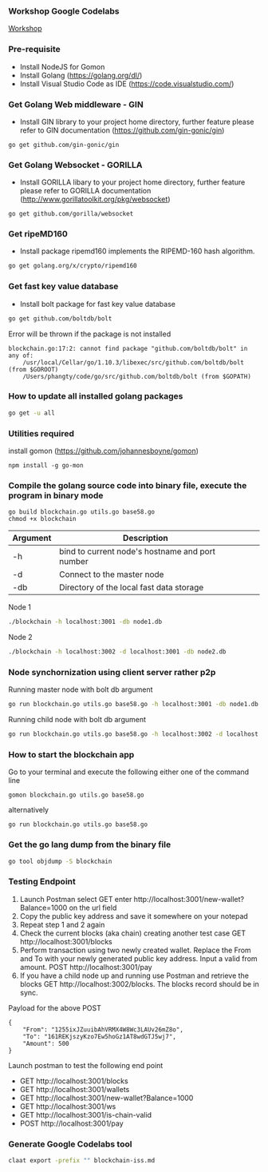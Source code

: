 ### Workshop Google Codelabs
[Workshop](https://bit.ly/2MHxKmp)

### Pre-requisite
* Install NodeJS for Gomon
* Install Golang (https://golang.org/dl/)
* Install Visual Studio Code as IDE (https://code.visualstudio.com/)

### Get Golang Web middleware - GIN
* Install GIN library to your project home directory, further feature please refer to GIN documentation (https://github.com/gin-gonic/gin)

```
go get github.com/gin-gonic/gin
```

### Get Golang Websocket - GORILLA
* Install GORILLA libary to your project home directory, further feature please refer to GORILLA documentation (http://www.gorillatoolkit.org/pkg/websocket)

```
go get github.com/gorilla/websocket
```

### Get ripeMD160 
* Install package ripemd160 implements the RIPEMD-160 hash algorithm.

```bash
go get golang.org/x/crypto/ripemd160
```

### Get fast key value database
* Install bolt package for fast key value database

```bash
go get github.com/boltdb/bolt
```

Error will be thrown if the package is not installed
```
blockchain.go:17:2: cannot find package "github.com/boltdb/bolt" in any of:
	/usr/local/Cellar/go/1.10.3/libexec/src/github.com/boltdb/bolt (from $GOROOT)
	/Users/phangty/code/go/src/github.com/boltdb/bolt (from $GOPATH)
```

### How to update all installed golang packages 

```bash
go get -u all
```

### Utilities required
install gomon (https://github.com/johannesboyne/gomon)

```
npm install -g go-mon
```

### Compile the golang source code into binary file, execute the program in binary mode

```
go build blockchain.go utils.go base58.go
chmod +x blockchain
```

| Argument | Description                                     |   |   |   |
|----------|-------------------------------------------------|---|---|---|
| -h       | bind to current node's hostname and port number |   |   |   |
| -d       | Connect to the master node                      |   |   |   |
| -db      | Directory of the local fast data storage        |   |   |   |

Node 1
```bash
./blockchain -h localhost:3001 -db node1.db
```

Node 2
```bash
./blockchain -h localhost:3002 -d localhost:3001 -db node2.db
```

### Node synchornization using client server rather p2p

Running master node with bolt db argument
```bash
go run blockchain.go utils.go base58.go -h localhost:3001 -db node1.db
```

Running child node with bolt db argument
```bash
go run blockchain.go utils.go base58.go -h localhost:3002 -d localhost:3001 -db node2.db
```


### How to start the blockchain app

Go to your terminal and execute the following either one of the command line

```
gomon blockchain.go utils.go base58.go
```

alternatively 

```
go run blockchain.go utils.go base58.go
```

### Get the go lang dump from the binary file
```bash
go tool objdump -S blockchain
```

### Testing Endpoint

1. Launch Postman select GET enter http://localhost:3001/new-wallet?Balance=1000 on the url field
2. Copy the public key address and save it somewhere on your notepad
3. Repeat step 1 and 2 again
4. Check the current blocks (aka chain) creating another test case GET http://localhost:3001/blocks
5. Perform transaction using two newly created wallet. Replace the From and To with your newly generated public key address. Input a valid from amount. POST http://localhost:3001/pay
6. If you have a child node up and running use Postman and retrieve the blocks GET http://localhost:3002/blocks. The blocks record should be in sync.


Payload for the above POST

```
{
	"From": "1255ixJZuuibAhVRMX4W8Wc3LAUv26mZ8o",
	"To": "161REKjszyKzo7Ew5hoGz1AT8wdGTJ5wj7",
	"Amount": 500
}
```

Launch postman to test the following end point 

* GET http://localhost:3001/blocks
* GET http://localhost:3001/wallets
* GET http://localhost:3001/new-wallet?Balance=1000
* GET http://localhost:3001/ws
* GET http://localhost:3001/is-chain-valid
* POST http://localhost:3001/pay



### Generate Google Codelabs tool
```bash
claat export -prefix "" blockchain-iss.md
```
